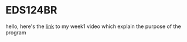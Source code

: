 # EDS124BR

hello,
here's the [link](https://youtu.be/lj7o6aGtZp4) to my week1 video which explain the purpose of the program

